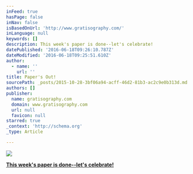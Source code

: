 ```yaml
---
inFeed: true
hasPage: false
inNav: false
isBasedOnUrl: 'http://www.gratisography.com/'
inLanguage: null
keywords: []
description: This week's paper is done--let's celebrate!
datePublished: '2016-06-18T09:26:10.787Z'
dateModified: '2016-06-18T09:25:51.610Z'
author:
  - name: ''
    url: ''
title: Paper's Out!
sourcePath: _posts/2015-10-28-3bf06a94-acff-46d2-81b3-ac2c9e0b313d.md
authors: []
publisher:
  name: gratisography.com
  domain: www.gratisography.com
  url: null
  favicon: null
starred: true
_context: 'http://schema.org'
_type: Article

---
```

![](https://s3-us-west-2.amazonaws.com/the-grid-img/p/c5dc19d7ee2a19685f33084f7f326e39dd69c0e7.jpg)

**[This week's paper is done--let's celebrate!][0]**

[0]: https://paper.li/Idea_Partner/1417533012